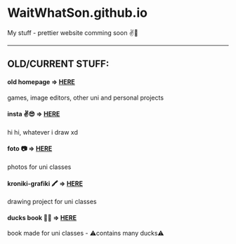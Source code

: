 # WaitWhatSon.github.io
My stuff - prettier website comming soon ✌🦆

---
## OLD/CURRENT STUFF:

#### old homepage => [HERE](https://waitwhatson.github.io/Games-and-Pains/)
games, image editors, other uni and personal projects

#### insta ✌️😎 => [HERE](https://www.instagram.com/waitwhatson/)
hi hi, whatever i draw xd

#### foto 📷 => [HERE](https://waitwhatson.github.io/foto/)
photos for uni classes

####  kroniki-grafiki 🖍 => [HERE](https://waitwhatson.github.io/kroniki-grafiki/)
drawing project for uni classes

#### ducks book 🦆📖 => [HERE](https://waitwhatson.github.io/duck_book/)
book made for uni classes - ⚠️contains many ducks⚠️
